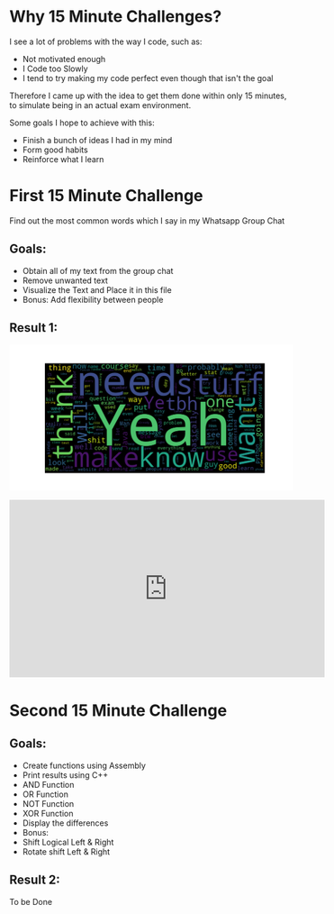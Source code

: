 # Why 15 Minute Challenges?
I see a lot of problems with the way I code, such as:
- Not motivated enough
- I Code too Slowly
- I tend to try making my code perfect even though that isn't the goal

Therefore I came up with the idea to get them done within only 15 minutes, to simulate being in an actual exam environment.

Some goals I hope to achieve with this:
- Finish a bunch of ideas I had in my mind
- Form good habits
- Reinforce what I learn

# First 15 Minute Challenge
Find out the most common words which I say in my Whatsapp Group Chat

## Goals:
- Obtain all of my text from the group chat
- Remove unwanted text
- Visualize the Text and Place it in this file
- Bonus: Add flexibility between people

## Result 1:
![My Word Cloud](./Challenge%201%20-%20Visualize%20my%20Chat%20Messages/MyWordCloud.png)

<iframe width="560" height="315" src="https://www.youtube.com/embed/9_9iTPBATgM" frameborder="0" allow="accelerometer; autoplay; clipboard-write; encrypted-media; gyroscope; picture-in-picture" allowfullscreen></iframe>

# Second 15 Minute Challenge

## Goals:
- Create functions using Assembly
- Print results using C++
- AND Function
- OR Function
- NOT Function
- XOR Function
- Display the differences
- Bonus:
- Shift Logical Left & Right
- Rotate shift Left & Right

## Result 2:
To be Done
